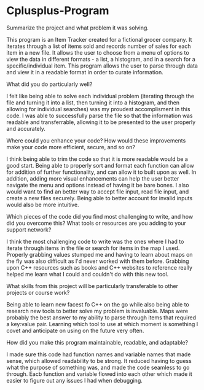 # Cplusplus-Program
Summarize the project and what problem it was solving.

This program is an Item Tracker created for a fictional grocer company. It iterates through a list of items sold and records number of sales for each item in a new file. It allows the user to choose from a menu of options to view the data in different formats - a list, a histogram, and in a search for a specific/individual item. This program allows the user to parse through data and view it in a readable format in order to curate information. 


What did you do particularly well?

I felt like being able to solve each individual problem (iterating through the file and turning it into a list, then turning it into a histogram, and then allowing for individual searches) was my proudest accomplisment in this code. I was able to successfully parse the file so that the information was readable and transferrable, allowing it to be presented to the user properly and accurately. 

Where could you enhance your code? How would these improvements make your code more efficient, secure, and so on?

I think being able to trim the code so that it is more readable would be a good start. Being able to properly sort and format each function can allow for addition of further functionality, and can allow it to built upon as well. In addition, adding more visual enhancements can help the user better navigate the menu and options instead of having it be bare bones. I also would want to find an better way to accept file input, read file input, and create a new files securely. Being able to better account for invalid inputs would also be more intuitive. 

Which pieces of the code did you find most challenging to write, and how did you overcome this? What tools or resources are you adding to your support network?

I think the most challenging code to write was the ones where I had to iterate through items in the file or search for items in the map I used. Properly grabbing values stumped me and having to learn about maps on the fly was also difficult as I'd never worked with them before. Grabbing upon C++ resources such as books and C++ websites to reference really helped me learn what I could and couldn't do with this new tool. 

What skills from this project will be particularly transferable to other projects or course work?

Being able to learn new facest fo C++ on the go while also being able to research new tools to better solve my problem is invaluable. Maps were probably the best answer to my ability to parse through items that required a key:value pair. Learning which tool to use at which moment is something I covet and anticipate on using on the future very often. 

How did you make this program maintainable, readable, and adaptable?

I made sure this code had function names and variable names that made sense, which allowed readability to be strong. It reduced having to guess what the purpose of something was, and made the code seamless to go through. Eacb function and variable flowed into each other which made it easier to figure out any issues I had when debugging. 
